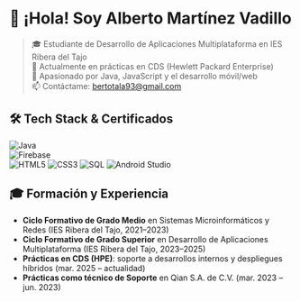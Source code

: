 # 👋 ¡Hola! Soy Alberto Martínez Vadillo

> 🎓 Estudiante de Desarrollo de Aplicaciones Multiplataforma en IES Ribera del Tajo  
> 💼 Actualmente en prácticas en CDS (Hewlett Packard Enterprise)  
> 🌱 Apasionado por Java, JavaScript y el desarrollo móvil/web  
> 📫 Contáctame: bertotala93@gmail.com

## 🛠️ Tech Stack & Certificados

![Java](https://img.shields.io/badge/Java-17-red)  
![Firebase](https://img.shields.io/badge/Firebase-Auth-blueviolet)  
![HTML5](https://img.shields.io/badge/HTML5-E34F26?logo=html5&logoColor=white)
![CSS3](https://img.shields.io/badge/CSS3-1572B6?logo=css3&logoColor=white)
![SQL](https://img.shields.io/badge/SQL-4479A1?logo=postgresql&logoColor=white)
![Android Studio](https://img.shields.io/badge/Android_Studio-3DDC84?logo=android-studio&logoColor=white)

## 🎓 Formación y Experiencia

- **Ciclo Formativo de Grado Medio** en Sistemas Microinformáticos y Redes (IES Ribera del Tajo, 2021–2023)  
- **Ciclo Formativo de Grado Superior** en Desarrollo de Aplicaciones Multiplataforma (IES Ribera del Tajo, 2023–2025)  
- **Prácticas en CDS (HPE)**: soporte a desarrollos internos y despliegues híbridos (mar. 2025 – actualidad)  
- **Prácticas como técnico de Soporte** en Qian S.A. de C.V. (mar. 2023 – jun. 2023)
